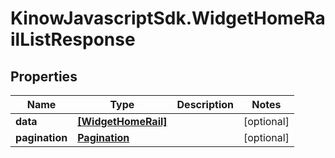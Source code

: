 # KinowJavascriptSdk.WidgetHomeRailListResponse

## Properties
Name | Type | Description | Notes
------------ | ------------- | ------------- | -------------
**data** | [**[WidgetHomeRail]**](WidgetHomeRail.md) |  | [optional] 
**pagination** | [**Pagination**](Pagination.md) |  | [optional] 


